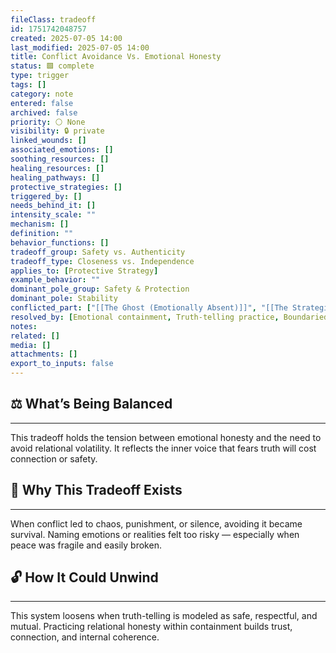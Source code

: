 ```yaml
---
fileClass: tradeoff
id: 1751742048757
created: 2025-07-05 14:00
last_modified: 2025-07-05 14:00
title: Conflict Avoidance Vs. Emotional Honesty
status: 🟩 complete
type: trigger
tags: []
category: note
entered: false
archived: false
priority: ⚪ None
visibility: 🔒 private
linked_wounds: []
associated_emotions: []
soothing_resources: []
healing_resources: []
healing_pathways: []
protective_strategies: []
triggered_by: []
needs_behind_it: []
intensity_scale: ""
mechanism: []
definition: ""
behavior_functions: []
tradeoff_group: Safety vs. Authenticity
tradeoff_type: Closeness vs. Independence
applies_to: [Protective Strategy]
example_behavior: ""
dominant_pole_group: Safety & Protection
dominant_pole: Stability
conflicted_part: ["[[The Ghost (Emotionally Absent)]]", "[[The Strategist]]"]
resolved_by: [Emotional containment, Truth-telling practice, Boundaried speech]
notes: 
related: []
media: []
attachments: []
export_to_inputs: false
---
```


## ⚖️ What’s Being Balanced
---
This tradeoff holds the tension between emotional honesty and the need to avoid relational volatility. It reflects the inner voice that fears truth will cost connection or safety.

## 🤔 Why This Tradeoff Exists
---
When conflict led to chaos, punishment, or silence, avoiding it became survival. Naming emotions or realities felt too risky — especially when peace was fragile and easily broken.

## 🔓 How It Could Unwind
---
This system loosens when truth-telling is modeled as safe, respectful, and mutual. Practicing relational honesty within containment builds trust, connection, and internal coherence.

